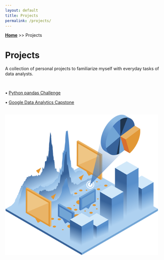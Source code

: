 ```yaml
---
layout: default
title: Projects
permalink: /projects/
---
```

**[Home](https://xyjiang970.github.io/)** >> Projects
# Projects
A collection of personal projects to familiarize myself with everyday tasks of data analysts.

<br>

• [Python pandas Challenge](https://xyjiang970.github.io/projects/pandas_project_challenge/pandas.html)

• [Google Data Analytics Capstone](#)

<br>


<img src="/projects/projects_page_image.png" alt="projects_page_image" width="500">
